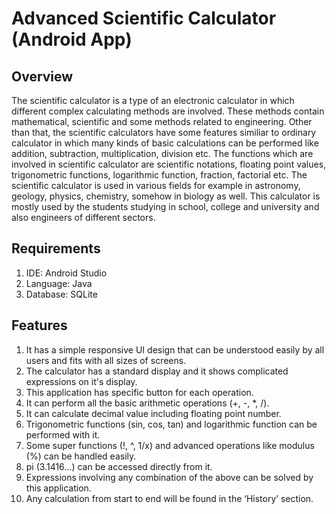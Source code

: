 # Advanced Scientific Calculator (Android App)

## Overview
The scientific calculator is a type of an electronic calculator in which different complex calculating methods are involved. These methods contain mathematical, scientific and some methods related to engineering. Other than that, the scientific calculators have some features similiar to ordinary calculator in which many kinds of basic calculations can be performed like addition, subtraction, multiplication, division etc. The functions which are involved in scientific calculator are scientific notations, floating point values, trigonometric functions, logarithmic function, fraction, factorial etc. The scientific calculator is used in various fields for example in astronomy, geology, physics, chemistry, somehow in biology as well. This calculator is mostly used by the students studying in school, college and university and also engineers of different sectors. 

## Requirements

1.	IDE: Android Studio
2.	Language: Java
3.	Database: SQLite

## Features
1. It has a simple responsive UI design that can be understood easily by all users and fits with all sizes of screens. 
2. The calculator has a standard display and it shows complicated expressions on it's display.
3. This application has specific button for each operation.
4. It can perform all the basic arithmetic operations (+, -, *, /). 
5. It can calculate decimal value including floating point number. 
6. Trigonometric functions (sin, cos, tan) and logarithmic function can be performed with it.
7. Some super functions (!, ^, 1/x) and advanced operations like modulus (%) can be handled easily.
8. pi (3.1416…) can be accessed directly from it.
9. Expressions involving any combination of the above can be solved by this application.
10. Any calculation from start to end will be found in the ‘History’ section.


